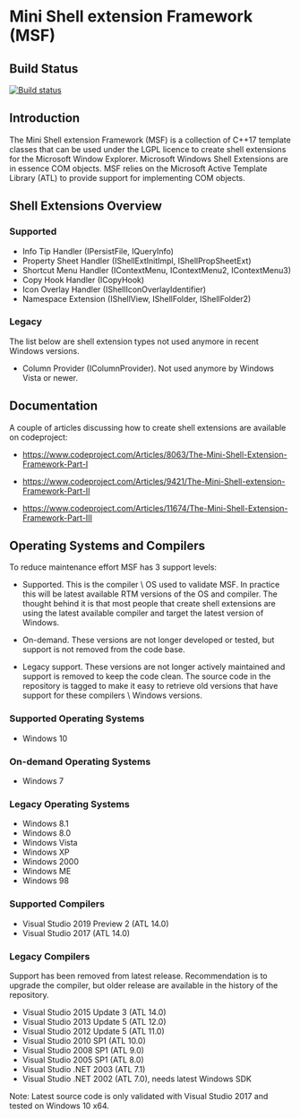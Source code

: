 ﻿# Mini Shell extension Framework (MSF)

## Build Status

[![Build status](https://ci.appveyor.com/api/projects/status/9o2gbepqfcw1g141/branch/master?svg=true)](https://ci.appveyor.com/project/vbaderks/msf/branch/master)

## Introduction

The Mini Shell extension Framework (MSF) is a collection of C++17 template classes that can be
used under the LGPL licence to create shell extensions for the Microsoft Window Explorer.
Microsoft Windows Shell Extensions are in essence COM objects. MSF relies on the Microsoft Active Template Library (ATL) to
provide support for implementing COM objects.

## Shell Extensions Overview

### Supported

* Info Tip Handler (IPersistFile, IQueryInfo)
* Property Sheet Handler (IShellExtInitImpl, IShellPropSheetExt)
* Shortcut Menu Handler (IContextMenu, IContextMenu2, IContextMenu3)
* Copy Hook Handler (ICopyHook)
* Icon Overlay Handler (IShellIconOverlayIdentifier)
* Namespace Extension (IShellView, IShellFolder, IShellFolder2)

### Legacy

The list below are shell extension types not used anymore in recent Windows versions.

* Column Provider (IColumnProvider). Not used anymore by Windows Vista or newer.

## Documentation

A couple of articles discussing how to create shell extensions are available on codeproject:

* <https://www.codeproject.com/Articles/8063/The-Mini-Shell-Extension-Framework-Part-I>

* <https://www.codeproject.com/Articles/9421/The-Mini-Shell-extension-Framework-Part-II>

* <https://www.codeproject.com/Articles/11674/The-Mini-Shell-Extension-Framework-Part-III>

## Operating Systems and Compilers

To reduce maintenance effort MSF has 3 support levels:

* Supported. This is the compiler \ OS used to validate MSF.
  In practice this will be latest available RTM versions of the OS and compiler.
  The thought behind it is that most people that create shell extensions are
  using the latest available compiler and target the latest version of Windows.

* On-demand. These versions are not longer developed or tested, but support is
   not removed from the code base.

* Legacy support. These versions are
   not longer actively maintained and support is removed to keep the code clean.
   The source code in the repository is tagged to make it easy to retrieve
   old versions that have support for these compilers \ Windows versions.

### Supported Operating Systems

* Windows 10

### On-demand Operating Systems

* Windows 7

### Legacy Operating Systems

* Windows 8.1
* Windows 8.0
* Windows Vista
* Windows XP
* Windows 2000
* Windows ME
* Windows 98

### Supported Compilers

* Visual Studio 2019 Preview 2 (ATL 14.0)
* Visual Studio 2017 (ATL 14.0)

### Legacy Compilers

Support has been removed from latest release. Recommendation is to upgrade the compiler, but older release are available in the history of the repository.

* Visual Studio 2015 Update 3 (ATL 14.0)
* Visual Studio 2013 Update 5 (ATL 12.0)
* Visual Studio 2012 Update 5 (ATL 11.0)
* Visual Studio 2010 SP1 (ATL 10.0)
* Visual Studio 2008 SP1 (ATL 9.0)
* Visual Studio 2005 SP1 (ATL 8.0)
* Visual Studio .NET 2003 (ATL 7.1)
* Visual Studio .NET 2002 (ATL 7.0), needs latest Windows SDK

Note: Latest source code is only validated with Visual Studio 2017 and tested on Windows 10 x64.
